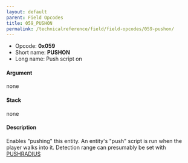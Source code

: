 ```yaml
---
layout: default
parent: Field Opcodes
title: 059_PUSHON
permalink: /technicalreference/field/field-opcodes/059-pushon/
---
```


-   Opcode: **0x059**
-   Short name: **PUSHON**
-   Long name: Push script on

#### Argument

none

#### Stack

none

#### Description

Enables "pushing" this entity. An entity's "push" script is run when the player walks into it. Detection range can presumably be set with [PUSHRADIUS](063_PUSHRADIUS)
